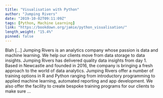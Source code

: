 ```yaml
---
title: "Visualisation with Python"
author: "Jumping Rivers"
date: "2019-10-02T09:11:09Z"
tags: [Python, Machine Learning]
link: "https://bookdown.org/jamie/python_visualisation/"
length_weight: "15.4%"
pinned: false
---
```


Blah [...] Jumping Rivers is an analytics company whose passion is data and machine learning. We help our clients move from data storage to data insights. Jumping Rivers has delivered quality data insights from day 1. Based in Newcastle and founded in 2016, the company is bringing a fresh approach to the world of data analytics. Jumping Rivers offer a number of training options in R and Python ranging from introductory programming to applied machine learning, automated reporting and app development. We also offer the facility to create bespoke training programs for our clients to make sure ...
